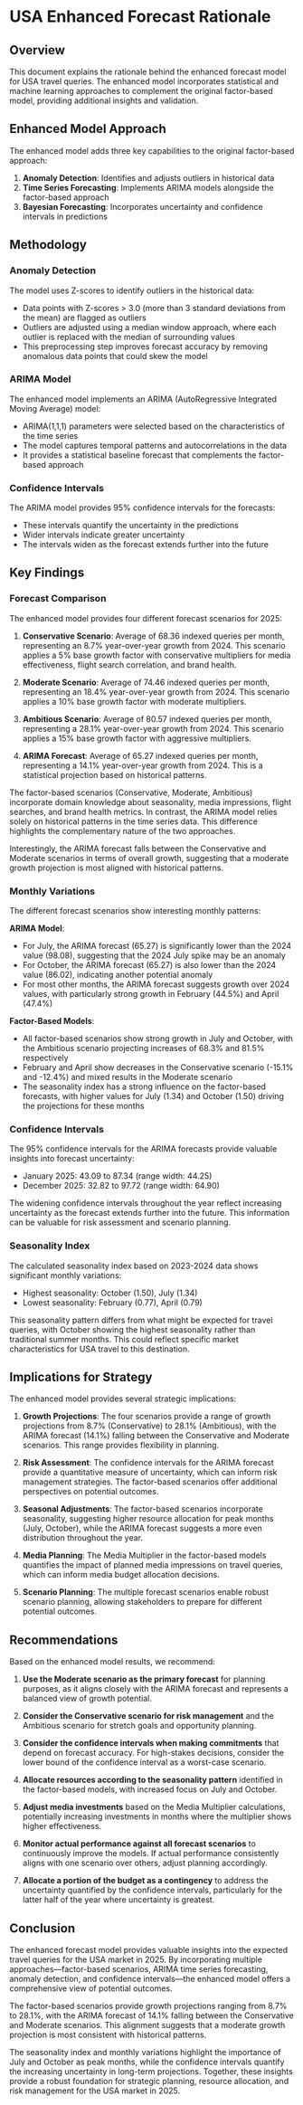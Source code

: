 # USA Enhanced Forecast Rationale

## Overview

This document explains the rationale behind the enhanced forecast model for USA travel queries. The enhanced model incorporates statistical and machine learning approaches to complement the original factor-based model, providing additional insights and validation.

## Enhanced Model Approach

The enhanced model adds three key capabilities to the original factor-based approach:

1. **Anomaly Detection**: Identifies and adjusts outliers in historical data
2. **Time Series Forecasting**: Implements ARIMA models alongside the factor-based approach
3. **Bayesian Forecasting**: Incorporates uncertainty and confidence intervals in predictions

## Methodology

### Anomaly Detection

The model uses Z-scores to identify outliers in the historical data:
- Data points with Z-scores > 3.0 (more than 3 standard deviations from the mean) are flagged as outliers
- Outliers are adjusted using a median window approach, where each outlier is replaced with the median of surrounding values
- This preprocessing step improves forecast accuracy by removing anomalous data points that could skew the model

### ARIMA Model

The enhanced model implements an ARIMA (AutoRegressive Integrated Moving Average) model:
- ARIMA(1,1,1) parameters were selected based on the characteristics of the time series
- The model captures temporal patterns and autocorrelations in the data
- It provides a statistical baseline forecast that complements the factor-based approach

### Confidence Intervals

The ARIMA model provides 95% confidence intervals for the forecasts:
- These intervals quantify the uncertainty in the predictions
- Wider intervals indicate greater uncertainty
- The intervals widen as the forecast extends further into the future

## Key Findings

### Forecast Comparison

The enhanced model provides four different forecast scenarios for 2025:

1. **Conservative Scenario**: Average of 68.36 indexed queries per month, representing an 8.7% year-over-year growth from 2024. This scenario applies a 5% base growth factor with conservative multipliers for media effectiveness, flight search correlation, and brand health.

2. **Moderate Scenario**: Average of 74.46 indexed queries per month, representing an 18.4% year-over-year growth from 2024. This scenario applies a 10% base growth factor with moderate multipliers.

3. **Ambitious Scenario**: Average of 80.57 indexed queries per month, representing a 28.1% year-over-year growth from 2024. This scenario applies a 15% base growth factor with aggressive multipliers.

4. **ARIMA Forecast**: Average of 65.27 indexed queries per month, representing a 14.1% year-over-year growth from 2024. This is a statistical projection based on historical patterns.

The factor-based scenarios (Conservative, Moderate, Ambitious) incorporate domain knowledge about seasonality, media impressions, flight searches, and brand health metrics. In contrast, the ARIMA model relies solely on historical patterns in the time series data. This difference highlights the complementary nature of the two approaches.

Interestingly, the ARIMA forecast falls between the Conservative and Moderate scenarios in terms of overall growth, suggesting that a moderate growth projection is most aligned with historical patterns.

### Monthly Variations

The different forecast scenarios show interesting monthly patterns:

**ARIMA Model**:
- For July, the ARIMA forecast (65.27) is significantly lower than the 2024 value (98.08), suggesting that the 2024 July spike may be an anomaly
- For October, the ARIMA forecast (65.27) is also lower than the 2024 value (86.02), indicating another potential anomaly
- For most other months, the ARIMA forecast suggests growth over 2024 values, with particularly strong growth in February (44.5%) and April (47.4%)

**Factor-Based Models**:
- All factor-based scenarios show strong growth in July and October, with the Ambitious scenario projecting increases of 68.3% and 81.5% respectively
- February and April show decreases in the Conservative scenario (-15.1% and -12.4%) and mixed results in the Moderate scenario
- The seasonality index has a strong influence on the factor-based forecasts, with higher values for July (1.34) and October (1.50) driving the projections for these months

### Confidence Intervals

The 95% confidence intervals for the ARIMA forecasts provide valuable insights into forecast uncertainty:
- January 2025: 43.09 to 87.34 (range width: 44.25)
- December 2025: 32.82 to 97.72 (range width: 64.90)

The widening confidence intervals throughout the year reflect increasing uncertainty as the forecast extends further into the future. This information can be valuable for risk assessment and scenario planning.

### Seasonality Index

The calculated seasonality index based on 2023-2024 data shows significant monthly variations:
- Highest seasonality: October (1.50), July (1.34)
- Lowest seasonality: February (0.77), April (0.79)

This seasonality pattern differs from what might be expected for travel queries, with October showing the highest seasonality rather than traditional summer months. This could reflect specific market characteristics for USA travel to this destination.

## Implications for Strategy

The enhanced model provides several strategic implications:

1. **Growth Projections**: The four scenarios provide a range of growth projections from 8.7% (Conservative) to 28.1% (Ambitious), with the ARIMA forecast (14.1%) falling between the Conservative and Moderate scenarios. This range provides flexibility in planning.

2. **Risk Assessment**: The confidence intervals for the ARIMA forecast provide a quantitative measure of uncertainty, which can inform risk management strategies. The factor-based scenarios offer additional perspectives on potential outcomes.

3. **Seasonal Adjustments**: The factor-based scenarios incorporate seasonality, suggesting higher resource allocation for peak months (July, October), while the ARIMA forecast suggests a more even distribution throughout the year.

4. **Media Planning**: The Media Multiplier in the factor-based models quantifies the impact of planned media impressions on travel queries, which can inform media budget allocation decisions.

5. **Scenario Planning**: The multiple forecast scenarios enable robust scenario planning, allowing stakeholders to prepare for different potential outcomes.

## Recommendations

Based on the enhanced model results, we recommend:

1. **Use the Moderate scenario as the primary forecast** for planning purposes, as it aligns closely with the ARIMA forecast and represents a balanced view of growth potential.

2. **Consider the Conservative scenario for risk management** and the Ambitious scenario for stretch goals and opportunity planning.

3. **Consider the confidence intervals when making commitments** that depend on forecast accuracy. For high-stakes decisions, consider the lower bound of the confidence interval as a worst-case scenario.

4. **Allocate resources according to the seasonality pattern** identified in the factor-based models, with increased focus on July and October.

5. **Adjust media investments** based on the Media Multiplier calculations, potentially increasing investments in months where the multiplier shows higher effectiveness.

6. **Monitor actual performance against all forecast scenarios** to continuously improve the models. If actual performance consistently aligns with one scenario over others, adjust planning accordingly.

7. **Allocate a portion of the budget as a contingency** to address the uncertainty quantified by the confidence intervals, particularly for the latter half of the year where uncertainty is greatest.

## Conclusion

The enhanced forecast model provides valuable insights into the expected travel queries for the USA market in 2025. By incorporating multiple approaches—factor-based scenarios, ARIMA time series forecasting, anomaly detection, and confidence intervals—the enhanced model offers a comprehensive view of potential outcomes.

The factor-based scenarios provide growth projections ranging from 8.7% to 28.1%, with the ARIMA forecast of 14.1% falling between the Conservative and Moderate scenarios. This alignment suggests that a moderate growth projection is most consistent with historical patterns.

The seasonality index and monthly variations highlight the importance of July and October as peak months, while the confidence intervals quantify the increasing uncertainty in long-term projections. Together, these insights provide a robust foundation for strategic planning, resource allocation, and risk management for the USA market in 2025.
